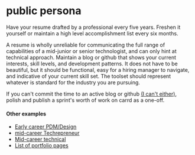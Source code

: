 # public persona
Have your resume drafted by a professional every five years.  Freshen it yourself or maintain a high level accomplishment list every six months.

A resume is wholly unreliable for communicating the full range of capabilities of a mid-junior or senior technologist, and can only hint at technical approach.  Maintain a blog or github that shows your current interests, skill levels, and development patterns. It does not have to be beautiful, but it should be functional, easy for a hiring manager to navigate, and indicative of your current skill set. The toolset should represent whatever is standard for the industry you are pursuing.

If you can't commit the time to an active blog or github <a href="https://paulgaljan.com">(I can't either)</a>, polish and publish a sprint's worth of work on carrd as a one-off.  

#### Other examples
-   [Early career PDM/Design](https://uxfol.io/p/juno_athena/0351aad4)
-	[mid-career Techrepreneur](https://raymondtraylor.com/)
-	[Mid-career technical](https://www.cyrusstoller.com/about.html)
-	[List of portfolio pages](https://docs.google.com/spreadsheets/u/0/d/1u_57r45GtmRHcmhV-MxIxrJkg0gYw22xXWpHPskqqKc/htmlview?pli=1)


